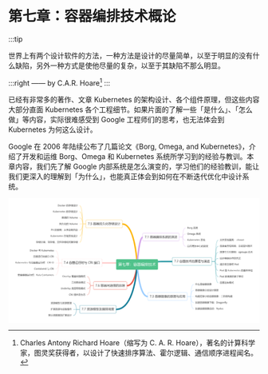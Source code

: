 # 第七章：容器编排技术概论

:::tip <a/>

世界上有两个设计软件的方法，一种方法是设计的尽量简单，以至于明显的没有什么缺陷，另外一种方式是使他尽量的复杂，以至于其缺陷不那么明显。

:::right
—— by C.A.R. Hoare[^1]
:::

已经有非常多的著作、文章 Kubernetes 的架构设计、各个组件原理，但这些内容大部分直面 Kubernetes 各个工程细节。如果片面的了解一些「是什么」、「怎么做」等内容，实际很难感受到 Google 工程师们的思考，也无法体会到 Kubernetes 为何这么设计。

Google 在 2006 年陆续公布了几篇论文《Borg, Omega, and Kubernetes》，介绍了开发和运维 Borg、Omega 和 Kubernetes 系统所学习到的经验与教训。本章内容，我们先了解 Google 内部系统是怎么演变的，学习他们的经验教训，能让我们更深入的理解到「为什么」，也能真正体会到如何在不断迭代优化中设计系统。

<div  align="center">
  <img src="../assets/container-summary.png" width = "550"  align=center />
</div>

[^1]: Charles Antony Richard Hoare（缩写为 C. A. R. Hoare），著名的计算科学家，图灵奖获得者，以设计了快速排序算法、霍尔逻辑、通信顺序进程闻名。